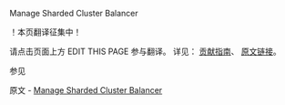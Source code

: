  Manage Sharded Cluster Balancer

 ！本页翻译征集中！

请点击页面上方 EDIT THIS PAGE 参与翻译。
详见：
[贡献指南]( https://github.com/JinMuInfo/MongoDB-Manual-zh/blob/master/CONTRIBUTING.md )、
[原文链接](  https://docs.mongodb.com/manual/tutorial/manage-sharded-cluster-balancer/  )。

 参见

原文 - [Manage Sharded Cluster Balancer]( https://docs.mongodb.com/manual/tutorial/manage-sharded-cluster-balancer/ )

